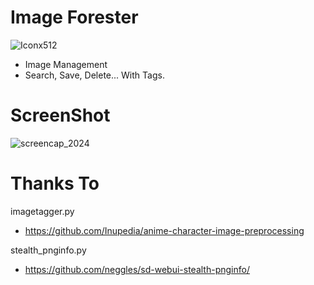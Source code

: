 # Image Forester
![Iconx512](https://github.com/r3dsd/ImageForester/assets/158823274/f85df575-ee34-4051-9598-1b80aaddca78)
- Image Management
- Search, Save, Delete... With Tags.

# ScreenShot

![screencap_2024](https://github.com/r3dsd/ImageForester/assets/158823274/5ca451b5-1a05-44d0-b94e-23d97ad2f5cf)

# Thanks To

imagetagger.py
- https://github.com/Inupedia/anime-character-image-preprocessing

stealth_pnginfo.py
- https://github.com/neggles/sd-webui-stealth-pnginfo/
